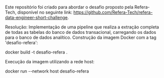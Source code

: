 Este repositório  foi criado para abordar o desafio proposto pela Refera-Tech, disponível no seguinte link: https://github.com/Refera-Tech/refera-data-engineer-short-challenge.

Resolução:
Implementação de uma pipeline que realiza a extração completa de todas as tabelas do banco de dados transacional, carregando os dados para o banco de dados analítico.
Construção da imagem Docker com a tag 'desafio-refera':

docker build -t desafio-refera .

Execução da imagem utilizando a rede host:

docker run --network host desafio-refera

